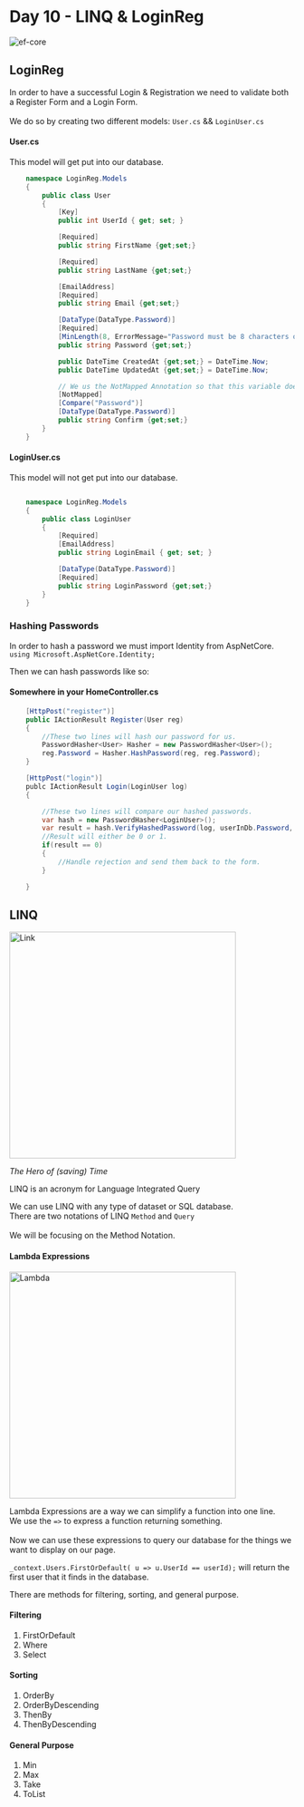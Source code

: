 # Day 10 - LINQ & LoginReg

<img src="https://miro.medium.com/max/480/1*SnZqHENpIMiEKsg999Q0DQ.png" alt="ef-core" />

## LoginReg

In order to have a successful Login & Registration we need to validate both a Register Form and a Login Form.<br>
<br>
We do so by creating two different models: `User.cs` && `LoginUser.cs`

#### User.cs
This model will get put into our database.

```cs
    namespace LoginReg.Models
    {
        public class User
        {
            [Key]
            public int UserId { get; set; }

            [Required]
            public string FirstName {get;set;}

            [Required]
            public string LastName {get;set;}

            [EmailAddress]
            [Required]
            public string Email {get;set;}

            [DataType(DataType.Password)]
            [Required]
            [MinLength(8, ErrorMessage="Password must be 8 characters or longer!")]
            public string Password {get;set;}

            public DateTime CreatedAt {get;set;} = DateTime.Now;
            public DateTime UpdatedAt {get;set;} = DateTime.Now;

            // We us the NotMapped Annotation so that this variable doesn't end up in our database.
            [NotMapped]
            [Compare("Password")]
            [DataType(DataType.Password)]
            public string Confirm {get;set;}
        }
    }
```
#### LoginUser.cs
This model will not get put into our database.

```cs

    namespace LoginReg.Models
    {
        public class LoginUser
        {
            [Required]
            [EmailAddress]
            public string LoginEmail { get; set; }

            [DataType(DataType.Password)]
            [Required]
            public string LoginPassword {get;set;}
        }
    }
```

### Hashing Passwords

In order to hash a password we must import Identity from AspNetCore.
`using Microsoft.AspNetCore.Identity;`

Then we can hash passwords like so:

#### Somewhere in your HomeController.cs

```cs
    [HttpPost("register")]
    public IActionResult Register(User reg)
    {
        //These two lines will hash our password for us.
        PasswordHasher<User> Hasher = new PasswordHasher<User>();
        reg.Password = Hasher.HashPassword(reg, reg.Password);
    }

    [HttpPost("login")]
    publc IActionResult Login(LoginUser log)
    {

        //These two lines will compare our hashed passwords.
        var hash = new PasswordHasher<LoginUser>();
        var result = hash.VerifyHashedPassword(log, userInDb.Password, log.LoginPassword);
        //Result will either be 0 or 1.
        if(result == 0)
        {
            //Handle rejection and send them back to the form.
        } 

    }
```

## LINQ

<img src="https://www.zelda.com/links-awakening/assets/img/home/hero-char.png" alt="Link" width="400px">

<em>The Hero of (saving) Time</em>

LINQ is an acronym for Language Integrated Query

We can use LINQ with any type of dataset or SQL database.<br>
There are two notations of LINQ `Method` and `Query`<br>
<br>
We will be focusing on the Method Notation.

#### Lambda Expressions

<img src="https://res.cloudinary.com/teepublic/image/private/s--QH6eyKSY--/c_fit,g_north_west,h_840,w_837/co_000000,e_outline:40/co_000000,e_outline:inner_fill:1/co_ffffff,e_outline:40/co_ffffff,e_outline:inner_fill:1/co_bbbbbb,e_outline:3:1000/c_mpad,g_center,h_1260,w_1260/b_rgb:eeeeee/c_limit,f_jpg,h_630,q_90,w_630/v1582915404/production/designs/8222015_0.jpg" alt="Lambda" width="400px">

Lambda Expressions are a way we can simplify a function into one line.<br>
We use the `=>` to express a function returning something.<br>
<br>
Now we can use these expressions to query our database for the things we want to display on our page.

`_context.Users.FirstOrDefault( u => u.UserId == userId);` will return the first user that it finds in the database.<br>

There are methods for filtering, sorting, and general purpose.

#### Filtering
<ol>
    <li>FirstOrDefault</li>
    <li>Where</li>
    <li>Select</li>
</ol>

#### Sorting
<ol>
    <li>OrderBy</li>
    <li>OrderByDescending</li>
    <li>ThenBy</li>
    <li>ThenByDescending</li>
</ol>

#### General Purpose
<ol>
    <li>Min</li>
    <li>Max</li>
    <li>Take</li>
    <li>ToList</li>
</ol>
